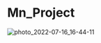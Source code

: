 # Mn_Project
![photo_2022-07-16_16-44-11](https://user-images.githubusercontent.com/91363364/179353461-082d718f-5561-41ab-88f5-b97f4488b9be.jpg)
